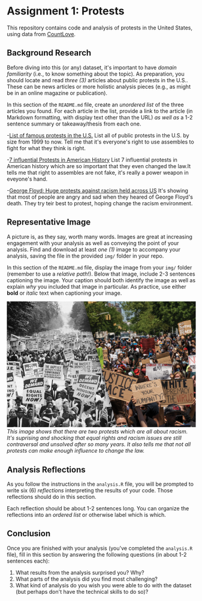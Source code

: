 # Assignment 1: Protests
This repository contains code and analysis of protests in the United States, using data from [CountLove](https://countlove.org/).


## Background Research
Before diving into this (or any) dataset, it's important to have _domain familiarity_ (i.e., to know something about the topic). As preparation, you should locate and read _three (3)_ articles about public protests in the U.S.. These can be news articles or more holistic analysis pieces (e.g., as might be in an online magazine or publication).

In this section of the `README.md` file, create an _unordered list_ of the three articles you found. For each article in the list, provide a link to the article (in Markdown formatting, with display text other than the URL) _as well as_ a 1-2 sentence summary or takeaway/thesis from each one.

-[List of famous protests in the U.S.](https://en.m.wikipedia.org/wiki/List_of_protests_in_the_United_States_by_size)
List all of public protests in the U.S. by size from 1999 to now. Tell me that it's everyone's right to use assembles to fight for what they think is right.

-[7 influential Protests in American History](https://www.google.com/amp/s/www.ucf.edu/news/7-influential-protests-in-american-history/%3Famp)
List 7 influential protests in American history which are so important that they even changed the law.It tells me that right to assembles are not fake, it's really a power weapon in eveyone's hand.

-[George Floyd: Huge protests against racism held across US](https://www.google.com/amp/s/www.bbc.com/news/amp/world-us-canada-52951093)
It's showing that most of people are angry and sad when they heared of George Floyd's death. They try teir best to protest, hoping change the racism environment. 

## Representative Image
A picture is, as they say, worth many words. Images are great at increasing engagement with your analysis as well as conveying the point of your analysis. Find and download at least _one (1)_ image to accompany your analysis, saving the file in the provided `img/` folder in your repo.

In this section of the `README.md` file, display the image from your `img/` folder (remember to use a _relative path_!). Below that image, include 2-3 sentences captioning the image. Your caption should both identify the image as well as explain _why_ you included that image in particular. As practice, use either **bold** or _italic_ text when captioning your image.

![Two similar protests](img/History_Now.JPG)
_This image shows that there are two protests which are all about racism. It's suprising and shocking that equal rights and racism issues are still contraversal and unsolved after so many years. It also tells me that not all protests can make enough influence to change the law._

## Analysis Reflections
As you follow the instructions in the `analysis.R` file, you will be prompted to write six (6) _reflections_ interpreting the results of your code. Those reflections should do in this section.

Each reflection should be about 1-2 sentences long. You can organize the reflections into an _ordered list_ or otherwise label which is which.


## Conclusion
Once you are finished with your analysis (you've completed the `analysis.R` file), fill in this section by answering the following questions (in about 1-2 sentences each):

1. What results from the analysis surprised you? Why?
2. What parts of the analysis did you find most challenging?
3. What kind of analysis do you wish you were able to do with the dataset (but perhaps don't have the technical skills to do so)?